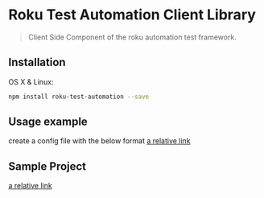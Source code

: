 # Roku Test Automation Client Library
> Client Side Component of the roku automation test framework.

## Installation

OS X & Linux:

```sh
npm install roku-test-automation --save
```

## Usage example
create a config file with the below format
[a relative link](sample.rta-config.json)

## Sample Project
[a relative link](../testProject)